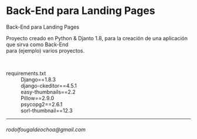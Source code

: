 # Back-End para Landing Pages
Back-End para Landing Pages

<p>Proyecto creado en Python & Djanto 1.8, para la creaci&oacute;n de una aplicaci&oacute;n que sirva como Back-End <br>
para (ejemplo) varios proyectos.
</p>
<br>
<dl>
    <dt>requirements.txt</dt>
    <dd>Django==1.8.3</dd>
    <dd>django-ckeditor==4.5.1</dd>
    <dd>easy-thumbnails==2.2</dd>
    <dd>Pillow==2.9.0</dd>
    <dd>psycopg2==2.6.1</dd>
    <dd>sorl-thumbnail==12.3</dd>
</dl>


<hr>
<h6>rodolfougaldeochoa@gmail.com</h6>
